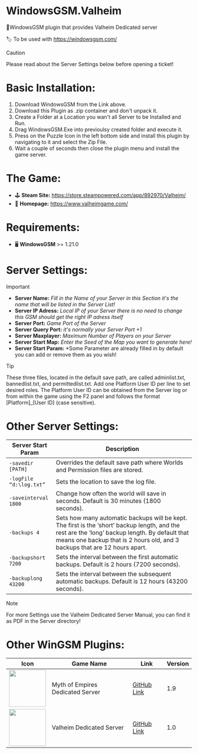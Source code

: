 # WindowsGSM.Valheim
 🧩WindowsGSM plugin that provides Valheim Dedicated server

 🏷️ To be used with https://windowsgsm.com/ 

> [!CAUTION]
> Please read about the Server Settings below before opening a ticket!

# Basic Installation: 
1. Download  WindowsGSM from the Link above.
2. Download this Plugin as .zip container and don't unpack it.
3. Create a Folder at a Location you wan't all Server to be Installed and Run.
4. Drag WindowsGSM.Exe into previoulsy created folder and execute it.
5. Press on the Puzzle Icon in the left bottom side and install this plugin by navigating to it and select the Zip File.
6. Wait a couple of seconds then close the plugin menu and install the game server.


# The Game:
- 🕹️ **Steam Site:** https://store.steampowered.com/app/892970/Valheim/
- 📁 **Homepage:** https://www.valheimgame.com/

# Requirements:
- 🖥️ **WindowsGSM** >= 1.21.0

# Server Settings:
> [!IMPORTANT]
>- **Server Name:** *Fill in the Name of your Server in this Section it's the name that will be listed in the Server List!*
>- **Server IP Adress:** *Local IP of your Server there is no need to change this GSM should get the right IP adress itself*
>- **Server Port:** *Game Port of the Server*
>- **Server Query Port:** *it's normally your Server Port +1*
>- **Server Maxplayer:** *Maximum Number of Players on your Server*
>- **Server Start Map:** *Enter the Seed of the Map you want to generate here!*
>- **Server Start Param:** *Some Parameter are already filled in by default you can add or remove them as you wish! 

> [!TIP]
>  These three files, located in the default save path, are called adminlist.txt,
> bannedlist.txt, and permittedlist.txt. Add one Platform User ID per line to set
> desired roles. The Platform User ID can be obtained from the Server log or from within the
> game using the F2 panel and follows the format [Platform]_[User ID] (case sensitive).

# Other Server Settings:
| Server Start Param| Description |
| --- | --- | 
| `-savedir [PATH]` | Overrides the default save path where Worlds and Permission files are stored. |
| `-logFile “d:\log.txt”` |  Sets the location to save the log file. | 
| `-saveinterval 1800` |  Change how often the world will save in seconds. Default is 30 minutes (1800 seconds). |
| `-backups 4` |  Sets how many automatic backups will be kept. The first is the ‘short’ backup length, and the rest are the ‘long’ backup length. By default that means one backup that is 2 hours old, and 3 backups that are 12 hours apart.|
| `-backupshort 7200` | Sets the interval between the first automatic backups. Default is 2 hours (7200 seconds). |
| `-backuplong 43200` | Sets the interval between the subsequent automatic backups. Default is 12 hours (43200 seconds). |


> [!NOTE]
>For more Settings use the Valheim Dedicated Server Manual, you can find it as PDF in the Server directory!

# Other WinGSM Plugins:
| Icon | Game Name | Link | Version |
| --- | --- | --- | --- |
| <img src="https://i.imgur.com/LI1uPIJ.png" width="100" height="100"> | Myth of Empires Dedicated Server | [GitHub Link](https://github.com/Sarpendon/WindowsGSM.MythofEmpires) | 1.9 |
| <img src="https://i.imgur.com/25x4Ohs.png" width="100" height="100"> | Valheim Dedicated Server | [GitHub Link](https://github.com/Sarpendon/WindowsGSM.Valheim) | 1.0 |
